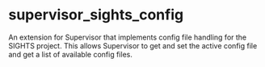 # supervisor_sights_config

An extension for Supervisor that implements config file handling for the SIGHTS project. This allows Supervisor to get and set the active config file and get a list of available config files.
